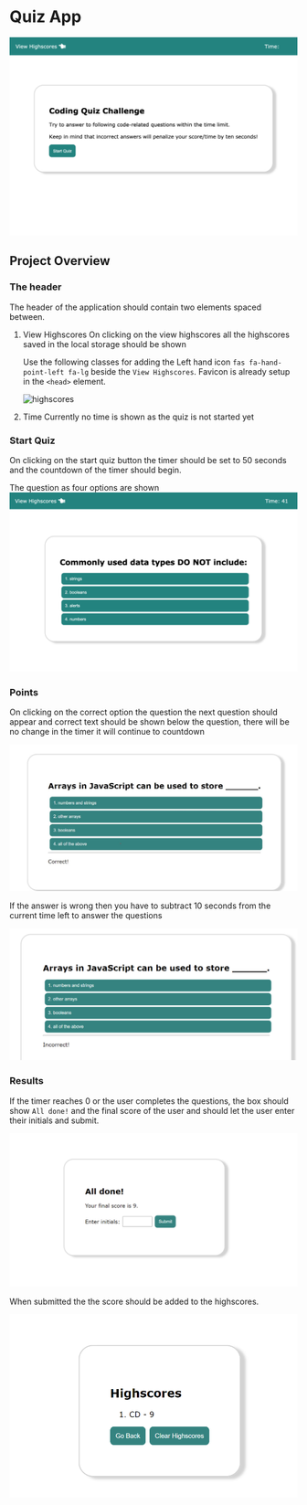# Quiz App

![main image](https://raw.githubusercontent.com/codedamn-projects/quiz-app/master/images/startcard.png)

## Project Overview

### The header

The header of the application should contain two elements spaced between.

1. View Highscores
   On clicking on the view highscores all the highscores saved in the local storage should be shown

   Use the following classes for adding the Left hand icon `fas fa-hand-point-left fa-lg` beside the `View Highscores`. Favicon is already setup in the `<head>` element.

   ![highscores](https://raw.githubusercontent.com/stephje/javascript-quiz/main/assets/images/highscores.png)

1. Time
   Currently no time is shown as the quiz is not started yet

### Start Quiz

On clicking on the start quiz button the timer should be set to 50 seconds and the countdown of the timer should begin.

The question as four options are shown
![quiz question](https://raw.githubusercontent.com/codedamn-projects/quiz-app/master/images/question.png)

### Points

On clicking on the correct option the question the next question should appear and correct text should be shown below the question, there will be no change in the timer it will continue to countdown

![correct-question](https://raw.githubusercontent.com/codedamn-projects/quiz-app/master/images/correct-answer.png)

If the answer is wrong then you have to subtract 10 seconds from the current time left to answer the questions

![incorrect-answer](https://raw.githubusercontent.com/codedamn-projects/quiz-app/master/images/incorrect-answer.png)

### Results

If the timer reaches 0 or the user completes the questions, the box should show `All done!` and the final score of the user and should let the user enter their initials and submit.

![all done](https://raw.githubusercontent.com/codedamn-projects/quiz-app/master/images/all-done.png)

When submitted the the score should be added to the highscores.

![show highscores](https://raw.githubusercontent.com/codedamn-projects/quiz-app/master/images/show-highscores.png)
